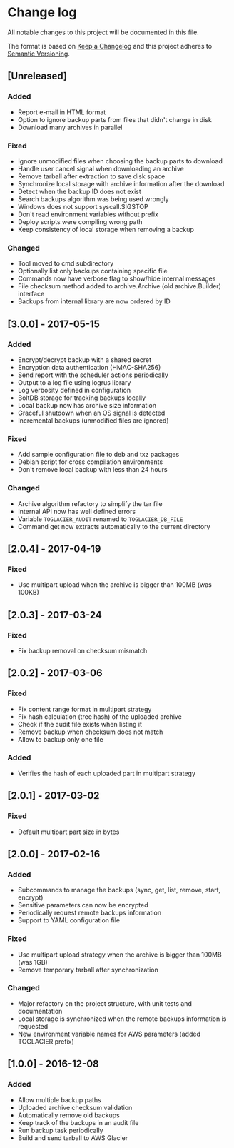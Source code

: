 # Change log
All notable changes to this project will be documented in this file.

The format is based on [Keep a Changelog](http://keepachangelog.com/)
and this project adheres to [Semantic Versioning](http://semver.org/).

## [Unreleased]
### Added
- Report e-mail in HTML format
- Option to ignore backup parts from files that didn't change in disk
- Download many archives in parallel

### Fixed
- Ignore unmodified files when choosing the backup parts to download
- Handle user cancel signal when downloading an archive
- Remove tarball after extraction to save disk space
- Synchronize local storage with archive information after the download
- Detect when the backup ID does not exist
- Search backups algorithm was being used wrongly
- Windows does not support syscall.SIGSTOP
- Don't read environment variables without prefix
- Deploy scripts were compiling wrong path
- Keep consistency of local storage when removing a backup

### Changed
- Tool moved to cmd subdirectory
- Optionally list only backups containing specific file
- Commands now have verbose flag to show/hide internal messages
- File checksum method added to archive.Archive (old archive.Builder) interface
- Backups from internal library are now ordered by ID

## [3.0.0] - 2017-05-15
### Added
- Encrypt/decrypt backup with a shared secret
- Encryption data authentication (HMAC-SHA256)
- Send report with the scheduler actions periodically
- Output to a log file using logrus library
- Log verbosity defined in configuration
- BoltDB storage for tracking backups locally
- Local backup now has archive size information
- Graceful shutdown when an OS signal is detected
- Incremental backups (unmodified files are ignored)

### Fixed
- Add sample configuration file to deb and txz packages
- Debian script for cross compilation environments
- Don't remove local backup with less than 24 hours

### Changed
- Archive algorithm refactory to simplify the tar file
- Internal API now has well defined errors
- Variable `TOGLACIER_AUDIT` renamed to `TOGLACIER_DB_FILE`
- Command get now extracts automatically to the current directory

## [2.0.4] - 2017-04-19
### Fixed
- Use multipart upload when the archive is bigger than 100MB (was 100KB)

## [2.0.3] - 2017-03-24
### Fixed
- Fix backup removal on checksum mismatch

## [2.0.2] - 2017-03-06
### Fixed
- Fix content range format in multipart strategy
- Fix hash calculation (tree hash) of the uploaded archive
- Check if the audit file exists when listing it
- Remove backup when checksum does not match
- Allow to backup only one file

### Added
- Verifies the hash of each uploaded part in multipart strategy

## [2.0.1] - 2017-03-02
### Fixed
- Default multipart part size in bytes

## [2.0.0] - 2017-02-16
### Added
- Subcommands to manage the backups (sync, get, list, remove, start, encrypt)
- Sensitive parameters can now be encrypted
- Periodically request remote backups information
- Support to YAML configuration file

### Fixed
- Use multipart upload strategy when the archive is bigger than 100MB (was 1GB)
- Remove temporary tarball after synchronization

### Changed
- Major refactory on the project structure, with unit tests and documentation
- Local storage is synchronized when the remote backups information is requested
- New environment variable names for AWS parameters (added TOGLACIER prefix)

## [1.0.0] - 2016-12-08
### Added
- Allow multiple backup paths
- Uploaded archive checksum validation
- Automatically remove old backups
- Keep track of the backups in an audit file
- Run backup task periodically
- Build and send tarball to AWS Glacier
